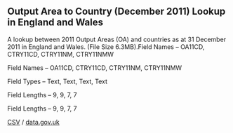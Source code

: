 ## Output Area to Country (December 2011) Lookup in England and Wales

A lookup between 2011 Output Areas (OA) and countries as at 31 December 2011 in England and Wales. (File Size 6.3MB).Field Names – OA11CD, CTRY11CD,
CTRY11NM, CTRY11NMW

Field Names – OA11CD, CTRY11CD,
CTRY11NM, CTRY11NMW

Field Types – Text, Text, Text,
Text

Field Lengths – 9, 9, 7, 7

Field Lengths – 9, 9, 7, 7

[CSV](csv/022.csv) / [data.gov.uk](https://data.gov.uk/dataset/d2441191-5f67-49d5-8d90-055dbdde9ad6/output-area-to-country-december-2011-lookup-in-england-and-wales)

